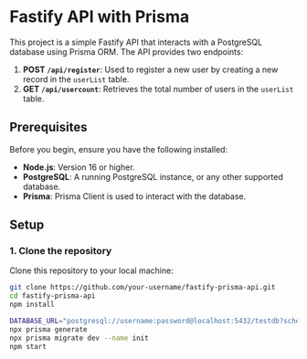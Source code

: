 # Fastify API with Prisma

This project is a simple Fastify API that interacts with a PostgreSQL database using Prisma ORM. The API provides two endpoints:

1. **POST `/api/register`**: Used to register a new user by creating a new record in the `userList` table.
2. **GET `/api/usercount`**: Retrieves the total number of users in the `userList` table.

## Prerequisites

Before you begin, ensure you have the following installed:

- **Node.js**: Version 16 or higher.
- **PostgreSQL**: A running PostgreSQL instance, or any other supported database.
- **Prisma**: Prisma Client is used to interact with the database.

## Setup

### 1. Clone the repository

Clone this repository to your local machine:

```bash
git clone https://github.com/your-username/fastify-prisma-api.git
cd fastify-prisma-api
npm install

DATABASE_URL="postgresql://username:password@localhost:5432/testdb?schema=public"
npx prisma generate
npx prisma migrate dev --name init
npm start

```
